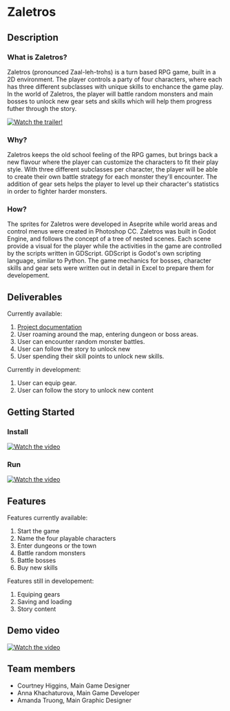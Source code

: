 # Zaletros 

## Description
### What is Zaletros? 

Zaletros (pronounced Zaal-leh-trohs) is a turn based RPG game, built in a 2D environment. The player controls a party of four characters, where each has three different subclasses with unique skills to enchance the game play. In the world of Zaletros, the player will battle random monsters and main bosses to unlock new gear sets and skills which will help them progress futher through the story.  


[![Watch the trailer!](https://img.youtube.com/vi/OPa6BqA1X-w/maxresdefault.jpg)](https://youtu.be/OPa6BqA1X-w)


### Why?
Zaletros keeps the old school feeling of the RPG games, but brings back a new flavour where the player can customize the characters to fit their play style. With three different subclasses per character, the player will be able to create their own battle strategy for each monster they'll encounter. The addition of gear sets helps the player to level up their character's statistics in order to fighter harder monsters. 

### How? 

The sprites for Zaletros were developed in Aseprite while world areas and control menus were created in Photoshop CC. Zaletros was built in Godot Engine, and follows the concept of a tree of nested scenes. Each scene provide a visual for the player while the activities in the game are controlled by the scripts written in GDScript. GDScript is Godot's own scripting language, similar to Python. The game mechanics for bosses, character skills and gear sets were written out in detail in Excel to prepare them for developement.   

## Deliverables 

Currently available: 
1.  [Project documentation](https://github.com/Amanda-Truong/Zaletros_RPG_Project/blob/master/Docs/project%20docs/SDD.docx)
2. User roaming around the map, entering dungeon or boss areas. 
3. User can encounter random  monster battles.  
4. User can follow the story to unlock new 
5. User spending their skill points to unlock new skills.

Currently in development:  
1. User can equip gear.
2. User can follow the story to unlock new content

## Getting Started 
### Install
[![Watch the video](https://img.youtube.com/vi/x8CsxYQJHjk/maxresdefault.jpg)](https://youtu.be/x8CsxYQJHjk)

### Run
[![Watch the video](https://img.youtube.com/vi/yyKzufDonoE/maxresdefault.jpg)](https://youtu.be/yyKzufDonoE)

## Features 

Features currently available: 
1. Start the game 
2. Name the four playable characters 
3. Enter dungeons or the town  
4. Battle random monsters 
5. Battle bosses 
6. Buy new skills 

Features still in developement: 
1. Equiping gears 
2. Saving and loading 
3. Story content

## Demo video 

[![Watch the video](https://img.youtube.com/vi/Fh29J6BxrfA/maxresdefault.jpg)](https://youtu.be/Fh29J6BxrfA)

## Team members

* Courtney Higgins, Main Game Designer
* Anna Khachaturova, Main Game Developer
* Amanda Truong, Main Graphic Designer

